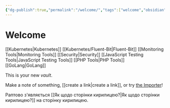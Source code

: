 ```yaml
---
{"dg-publish":true,"permalink":"/welcome/","tags":["welcome","obsidian","gardenEntry","gardenEntry"]}
---
```


# Welcome
[[Kubernetes\|Kubernetes]]
[[Kubernetes/Fluent-Bit\|Fluent-Bit]]
[[Monitoring Tools\|Monitoring Tools]]
[[Security\|Security]]
[[JavaScript Testing Tools\|JavaScript Testing Tools]]
[[PHP Tools\|PHP Tools]]
[[GoLang\|GoLang]]

This is your new *vault*.

Make a note of something, [[create a link\|create a link]], or try [the Importer](https://help.obsidian.md/Plugins/Importer)!

Раптово з'являється [[Як щодо сторінки кирилицею?\|Як щодо сторінки кирилицею?]] на сторінку кирилицею.